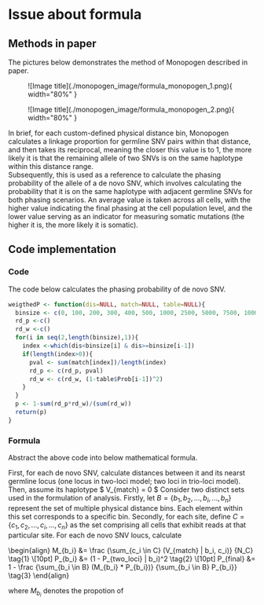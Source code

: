 # Issue about formula

## Methods in paper

The pictures below demonstrates the method of Monopogen described in paper.

<figure markdown>
![Image title](./monopogen_image/formula_monopogen_1.png){ width="80%" }
</figure>

<figure markdown>
![Image title](./monopogen_image/formula_monopogen_2.png){ width="80%" }
</figure>

In brief, for each custom-defined physical distance bin, Monopogen calculates a linkage proportion for germline SNV pairs within that distance, and then takes its reciprocal, meaning the closer this value is to 1, the more likely it is that the remaining allele of two SNVs is on the same haplotype within this distance range.  
Subsequently, this is used as a reference to calculate the phasing probability of the allele of a de novo SNV, which involves calculating the probability that it is on the same haplotype with adjacent germline SNVs for both phasing scenarios. An average value is taken across all cells, with the higher value indicating the final phasing at the cell population level, and the lower value serving as an indicator for measuring somatic mutations (the higher it is, the more likely it is somatic).

## Code implementation

### Code

The code below calculates the phasing probability of de novo SNV.  

```R
weigthedP <- function(dis=NULL, match=NULL, table=NULL){
  binsize <- c(0, 100, 200, 300, 400, 500, 1000, 2500, 5000, 7500, 10000, 20000, 50000, 100000, 500000, 1000000000000000000)
  rd_p <-c()
  rd_w <-c()
  for(i in seq(2,length(binsize),1)){
    index <-which(dis<binsize[i] & dis>=binsize[i-1])
    if(length(index>0)){
      pval <- sum(match[index])/length(index)
      rd_p <- c(rd_p, pval)
      rd_w <- c(rd_w, (1-table$Prob[i-1])^2)
    }
  }
  p <- 1-sum(rd_p*rd_w)/(sum(rd_w))
  return(p)
}
```

### Formula

Abstract the above code into below mathematical formula.  

First, for each de novo SNV, calculate distances between it and its nearst germline locus (one locus in two-loci model; two loci in trio-loci model). Then, assume its haplotype $ V_{match} = 0 $ 
Consider two distinct sets used in the formulation of analysis. Firstly, let $B = \{b_1,b_2,...,b_i,...,b_n\}$ 
represent the set of multiple physical distance bins. Each element within this set corresponds to a specific bin. Secondly, for each site, define $C = \{c_1,c_2,...,c_i,...,c_n\}$ as the set comprising all cells that exhibit reads at that particular site. For each de novo SNV loucs, calculate 

\begin{align}
M_{b_i} &= \frac {\sum_{c_i \in C} (V_{match} | b_i, c_i)} {N_C} \tag{1} \\[10pt]
P_{b_i} &= (1 - P_{two_loci} | b_i)^2 \tag{2} \\[10pt]
P_{final} &= 1 - \frac {\sum_{b_i \in B} (M_{b_i} * P_{b_i})} {\sum_{b_i \in B} P_{b_i}} \tag{3} 
\end{align}

where $M_{b_i}$ denotes the propotion of 